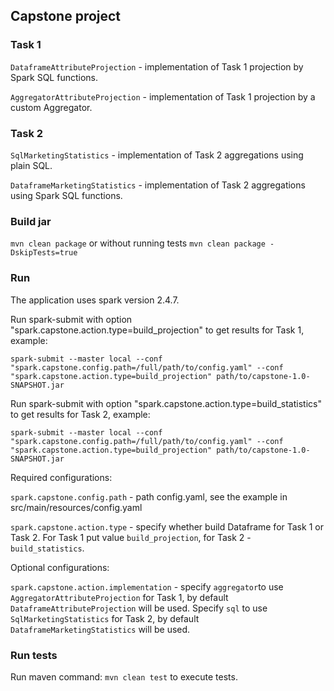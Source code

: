 ## Capstone project

### Task 1
`DataframeAttributeProjection` - implementation of Task 1 projection by Spark SQL functions.

`AggregatorAttributeProjection` - implementation of Task 1 projection by a custom Aggregator.


### Task 2
`SqlMarketingStatistics` - implementation of Task 2 aggregations using plain SQL.

`DataframeMarketingStatistics` - implementation of Task 2 aggregations using Spark SQL functions.


### Build jar
`mvn clean package` or without running tests `mvn clean package -DskipTests=true`


### Run
The application uses spark version 2.4.7. 


Run spark-submit with option "spark.capstone.action.type=build_projection" to get results for Task 1, example:

```spark-submit --master local --conf "spark.capstone.config.path=/full/path/to/config.yaml" --conf "spark.capstone.action.type=build_projection" path/to/capstone-1.0-SNAPSHOT.jar```


Run spark-submit with option "spark.capstone.action.type=build_statistics" to get results for Task 2, example:

```spark-submit --master local --conf "spark.capstone.config.path=/full/path/to/config.yaml" --conf "spark.capstone.action.type=build_projection" path/to/capstone-1.0-SNAPSHOT.jar```


Required configurations:

`spark.capstone.config.path` - path config.yaml, see the example in src/main/resources/config.yaml

`spark.capstone.action.type` - specify whether build Dataframe for Task 1 or Task 2. For Task 1 put value `build_projection`, for Task 2 - `build_statistics`.


Optional configurations:

`spark.capstone.action.implementation` - specify `aggregator`to use `AggregatorAttributeProjection` for Task 1, by default `DataframeAttributeProjection` will be used. Specify `sql` to use `SqlMarketingStatistics` for Task 2, by default `DataframeMarketingStatistics` will be used.


### Run tests
Run maven command: `mvn clean test` to execute tests.
